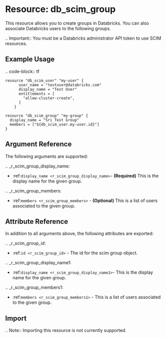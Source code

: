 # Resource: db_scim_group

This resource allows you to create groups in Databricks. You can also associate Databricks users to the following groups. 

.. Important:: You must be a Databricks administrator API token to use SCIM resources.

## Example Usage

.. code-block:: tf

    resource "db_scim_user" "my-user" {
          user_name = "testuser@databricks.com"
          display_name = "Test User"
          entitlements = [
            "allow-cluster-create",
          ]
        }

    resource "db_scim_group" "my-group" {
      display_name = "Sri Test Group"
      members = ["${db_scim_user.my-user.id}"]
    }

## Argument Reference

The following arguments are supported:

.. _r_scim_group_display_name:
* :ref:`display_name <r_scim_group_display_name>`- **(Required)** This is the display name for the given group.

.. _r_scim_group_members:
* :ref:`members <r_scim_group_members>` - **(Optional)** This is a list of users associated to the given group.

## Attribute Reference

In addition to all arguments above, the following attributes are exported:

.. _r_scim_group_id:
* :ref:`id <r_scim_group_id>` - The id for the scim group object.

.. _r_scim_group_display_name1:
* :ref:`display_name <r_scim_group_display_name1>`- This is the display name for the given group.

.. _r_scim_group_members1:
* :ref:`members <r_scim_group_members1>` - This is a list of users associated to the given group.

## Import

.. Note:: Importing this resource is not currently supported.